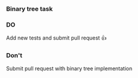 ### Binary tree task

### DO
Add new tests and submit pull request :+1:

### Don't
Submit pull request with binary tree implementation
